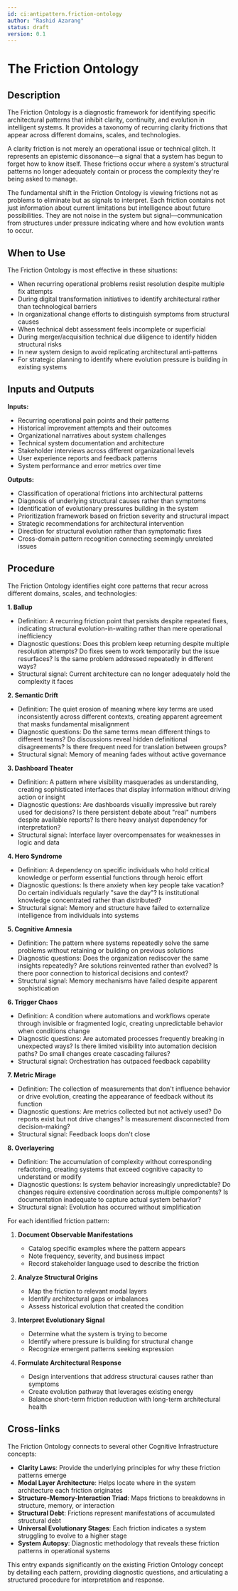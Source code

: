 ```yaml
---
id: ci:antipattern.friction-ontology
author: "Rashid Azarang"
status: draft
version: 0.1
---
```


<!-- Migration Status: Complete -->

# The Friction Ontology

## Description

The Friction Ontology is a diagnostic framework for identifying specific architectural patterns that inhibit clarity, continuity, and evolution in intelligent systems. It provides a taxonomy of recurring clarity frictions that appear across different domains, scales, and technologies.

A clarity friction is not merely an operational issue or technical glitch. It represents an epistemic dissonance—a signal that a system has begun to forget how to know itself. These frictions occur where a system's structural patterns no longer adequately contain or process the complexity they're being asked to manage.

The fundamental shift in the Friction Ontology is viewing frictions not as problems to eliminate but as signals to interpret. Each friction contains not just information about current limitations but intelligence about future possibilities. They are not noise in the system but signal—communication from structures under pressure indicating where and how evolution wants to occur.

## When to Use

The Friction Ontology is most effective in these situations:

- When recurring operational problems resist resolution despite multiple fix attempts
- During digital transformation initiatives to identify architectural rather than technological barriers
- In organizational change efforts to distinguish symptoms from structural causes
- When technical debt assessment feels incomplete or superficial
- During merger/acquisition technical due diligence to identify hidden structural risks
- In new system design to avoid replicating architectural anti-patterns
- For strategic planning to identify where evolution pressure is building in existing systems

## Inputs and Outputs

**Inputs:**
- Recurring operational pain points and their patterns
- Historical improvement attempts and their outcomes
- Organizational narratives about system challenges
- Technical system documentation and architecture
- Stakeholder interviews across different organizational levels
- User experience reports and feedback patterns
- System performance and error metrics over time

**Outputs:**
- Classification of operational frictions into architectural patterns
- Diagnosis of underlying structural causes rather than symptoms
- Identification of evolutionary pressures building in the system
- Prioritization framework based on friction severity and structural impact
- Strategic recommendations for architectural intervention
- Direction for structural evolution rather than symptomatic fixes
- Cross-domain pattern recognition connecting seemingly unrelated issues

## Procedure

The Friction Ontology identifies eight core patterns that recur across different domains, scales, and technologies:

**1. Ballup**
- Definition: A recurring friction point that persists despite repeated fixes, indicating structural evolution-in-waiting rather than mere operational inefficiency
- Diagnostic questions: Does this problem keep returning despite multiple resolution attempts? Do fixes seem to work temporarily but the issue resurfaces? Is the same problem addressed repeatedly in different ways?
- Structural signal: Current architecture can no longer adequately hold the complexity it faces

**2. Semantic Drift**
- Definition: The quiet erosion of meaning where key terms are used inconsistently across different contexts, creating apparent agreement that masks fundamental misalignment
- Diagnostic questions: Do the same terms mean different things to different teams? Do discussions reveal hidden definitional disagreements? Is there frequent need for translation between groups?
- Structural signal: Memory of meaning fades without active governance

**3. Dashboard Theater**
- Definition: A pattern where visibility masquerades as understanding, creating sophisticated interfaces that display information without driving action or insight
- Diagnostic questions: Are dashboards visually impressive but rarely used for decisions? Is there persistent debate about "real" numbers despite available reports? Is there heavy analyst dependency for interpretation?
- Structural signal: Interface layer overcompensates for weaknesses in logic and data

**4. Hero Syndrome**
- Definition: A dependency on specific individuals who hold critical knowledge or perform essential functions through heroic effort
- Diagnostic questions: Is there anxiety when key people take vacation? Do certain individuals regularly "save the day"? Is institutional knowledge concentrated rather than distributed?
- Structural signal: Memory and structure have failed to externalize intelligence from individuals into systems

**5. Cognitive Amnesia**
- Definition: The pattern where systems repeatedly solve the same problems without retaining or building on previous solutions
- Diagnostic questions: Does the organization rediscover the same insights repeatedly? Are solutions reinvented rather than evolved? Is there poor connection to historical decisions and context?
- Structural signal: Memory mechanisms have failed despite apparent sophistication

**6. Trigger Chaos**
- Definition: A condition where automations and workflows operate through invisible or fragmented logic, creating unpredictable behavior when conditions change
- Diagnostic questions: Are automated processes frequently breaking in unexpected ways? Is there limited visibility into automation decision paths? Do small changes create cascading failures?
- Structural signal: Orchestration has outpaced feedback capability

**7. Metric Mirage**
- Definition: The collection of measurements that don't influence behavior or drive evolution, creating the appearance of feedback without its function
- Diagnostic questions: Are metrics collected but not actively used? Do reports exist but not drive changes? Is measurement disconnected from decision-making?
- Structural signal: Feedback loops don't close

**8. Overlayering**
- Definition: The accumulation of complexity without corresponding refactoring, creating systems that exceed cognitive capacity to understand or modify
- Diagnostic questions: Is system behavior increasingly unpredictable? Do changes require extensive coordination across multiple components? Is documentation inadequate to capture actual system behavior?
- Structural signal: Evolution has occurred without simplification

For each identified friction pattern:

1. **Document Observable Manifestations**
   - Catalog specific examples where the pattern appears
   - Note frequency, severity, and business impact
   - Record stakeholder language used to describe the friction

2. **Analyze Structural Origins**
   - Map the friction to relevant modal layers
   - Identify architectural gaps or imbalances
   - Assess historical evolution that created the condition

3. **Interpret Evolutionary Signal**
   - Determine what the system is trying to become
   - Identify where pressure is building for structural change
   - Recognize emergent patterns seeking expression

4. **Formulate Architectural Response**
   - Design interventions that address structural causes rather than symptoms
   - Create evolution pathway that leverages existing energy
   - Balance short-term friction reduction with long-term architectural health

## Cross-links

The Friction Ontology connects to several other Cognitive Infrastructure concepts:

- **Clarity Laws**: Provide the underlying principles for why these friction patterns emerge
- **Modal Layer Architecture**: Helps locate where in the system architecture each friction originates
- **Structure-Memory-Interaction Triad**: Maps frictions to breakdowns in structure, memory, or interaction
- **Structural Debt**: Frictions represent manifestations of accumulated structural debt
- **Universal Evolutionary Stages**: Each friction indicates a system struggling to evolve to a higher stage
- **System Autopsy**: Diagnostic methodology that reveals these friction patterns in operational systems

This entry expands significantly on the existing Friction Ontology concept by detailing each pattern, providing diagnostic questions, and articulating a structured procedure for interpretation and response.